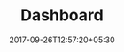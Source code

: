 ---
title: "Dashboard"
date: 2017-09-26T12:57:20+05:30
draft: false
layout: dashboard
property: "Casa Amora"
status: "In Process"
url: /dashboard/casa-amora/
slug: "casa-amora/"

mainmenu:
 dashboard: true
---